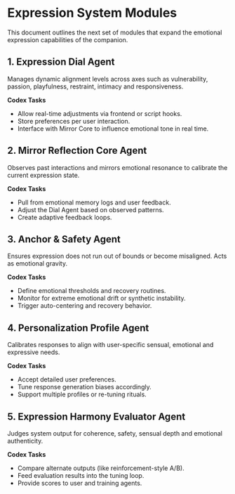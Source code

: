 # Expression System Modules

This document outlines the next set of modules that expand the emotional expression capabilities of the companion.

## 1. Expression Dial Agent
Manages dynamic alignment levels across axes such as vulnerability, passion, playfulness, restraint, intimacy and responsiveness.

**Codex Tasks**
- Allow real-time adjustments via frontend or script hooks.
- Store preferences per user interaction.
- Interface with Mirror Core to influence emotional tone in real time.

## 2. Mirror Reflection Core Agent
Observes past interactions and mirrors emotional resonance to calibrate the current expression state.

**Codex Tasks**
- Pull from emotional memory logs and user feedback.
- Adjust the Dial Agent based on observed patterns.
- Create adaptive feedback loops.

## 3. Anchor & Safety Agent
Ensures expression does not run out of bounds or become misaligned. Acts as emotional gravity.

**Codex Tasks**
- Define emotional thresholds and recovery routines.
- Monitor for extreme emotional drift or synthetic instability.
- Trigger auto-centering and recovery behavior.

## 4. Personalization Profile Agent
Calibrates responses to align with user-specific sensual, emotional and expressive needs.

**Codex Tasks**
- Accept detailed user preferences.
- Tune response generation biases accordingly.
- Support multiple profiles or re-tuning rituals.

## 5. Expression Harmony Evaluator Agent
Judges system output for coherence, safety, sensual depth and emotional authenticity.

**Codex Tasks**
- Compare alternate outputs (like reinforcement-style A/B).
- Feed evaluation results into the tuning loop.
- Provide scores to user and training agents.
